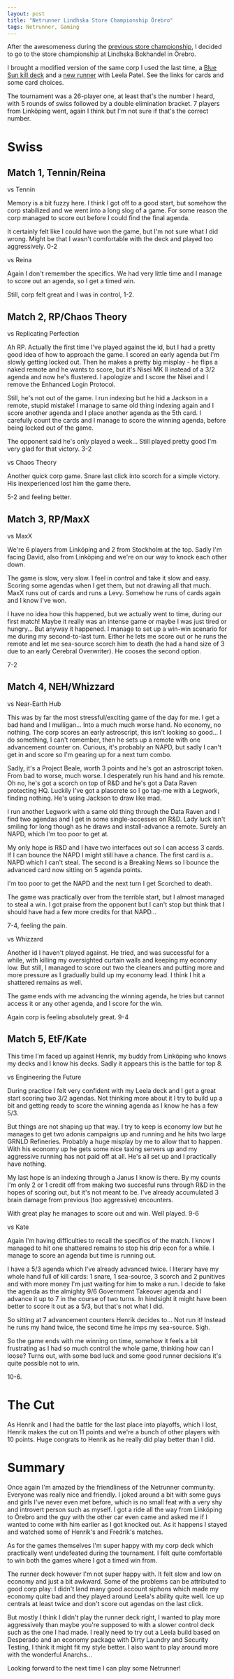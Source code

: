 ```yaml
---
layout: post
title: "Netrunner Lindhska Store Championship Örebro"
tags: Netrunner, Gaming
---
```


After the awesomeness during the [previous store championship][prevSC], I decided to go to the store championship at Lindhska Bokhandel in Örebro.

I brought a modified version of the same corp I used the last time, a [Blue Sun kill deck][corpdeck] and a [new runner][runnerdeck] with Leela Patel. See the links for cards and some card choices.

[prevSC]: /blog/2015/02/24/my_first_netrunner_store_championship/
[corpdeck]: http://netrunnerdb.com/en/decklist/18428/friendly-neighbours-lindhska-store-championship
[runnerdeck]: http://netrunnerdb.com/en/decklist/18429/sucker-punch-lindhska-store-championship

The tournament was a 26-player one, at least that's the number I heard, with 5 rounds of swiss followed by a double elimination bracket. 7 players from Linköping went, again I think but I'm not sure if that's the correct number.

# Swiss

## Match 1, Tennin/Reina

vs Tennin

Memory is a bit fuzzy here. I think I got off to a good start, but somehow the corp stabilized and we went into a long slog of a game. For some reason the corp managed to score out before I could find the final agenda.

It certainly felt like I could have won the game, but I'm not sure what I did wrong. Might be that I wasn't comfortable with the deck and played too aggressively. 0-2

vs Reina

Again I don't remember the specifics. We had very little time and I manage to score out an agenda, so I get a timed win.

Still, corp felt great and I was in control, 1-2.


## Match 2, RP/Chaos Theory

vs Replicating Perfection

Ah RP. Actually the first time I've played against the id, but I had a pretty good idea of how to approach the game. I scored an early agenda but I'm slowly getting locked out. Then he makes a pretty big misplay - he flips a naked remote and he wants to score, but it's Nisei MK II instead of a 3/2 agenda and now he's flustered. I apologize and I score the Nisei and I remove the Enhanced Login Protocol.

Still, he's not out of the game. I run indexing but he hid a Jackson in a remote, stupid mistake! I manage to same old thing indexing again and I score another agenda and I place another agenda as the 5th card. I carefully count the cards and I manage to score the winning agenda, before being locked out of the game.

The opponent said he's only played a week... Still played pretty good I'm very glad for that victory. 3-2


vs Chaos Theory

Another quick corp game. Snare last click into scorch for a simple victory. His inexperienced lost him the game there.

5-2 and feeling better.


## Match 3, RP/MaxX

vs MaxX

We're 6 players from Linköping and 2 from Stockholm at the top. Sadly I'm facing David, also from Linköping and we're on our way to knock each other down.

The game is slow, very slow. I feel in control and take it slow and easy. Scoring some agendas when I get them, but not drawing all that much. MaxX runs out of cards and runs a Levy. Somehow he runs of cards again and I know I've won.

I have no idea how this happened, but we actually went to time, during our first match! Maybe it really was an intense game or maybe I was just tired or hungry... But anyway it happened. I manage to set up a win-win scenario for me during my second-to-last turn. Either he lets me score out or he runs the remote and let me sea-source scorch him to death (he had a hand size of 3 due to an early Cerebral Overwriter). He cooses the second option.

7-2


## Match 4, NEH/Whizzard

vs Near-Earth Hub

This was by far the most stressful/exciting game of the day for me. I get a bad hand and I mulligan... Into a much much worse hand. No economy, no nothing. The corp scores an early astroscript, this isn't looking so good... I do something, I can't remember, then he sets up  a remote with one advancement counter on. Curious, it's probably an NAPD, but sadly I can't get in and score so I'm gearing up for a next turn combo.

Sadly, it's a Project Beale, worth 3 points and he's got an astroscript token. From bad to worse, much worse. I desperately run his hand and his remote. Oh no, he's got a scorch on top of R&D and he's got a Data Raven protecting HQ. Luckily I've got a plascrete so I go tag-me with a Legwork, finding nothing. He's using Jackson to draw like mad.

I run another Legwork with a same old thing through the Data Raven and I find two agendas and I get in some single-accesses on R&D. Lady luck isn't smiling for long though as he draws and install-advance a remote. Surely an NAPD, which I'm too poor to get at.

My only hope is R&D and I have two interfaces out so I can access 3 cards. If I can bounce the NAPD I might still have a chance. The first card is a.. NAPD which I can't steal. The second is a Breaking News so I bounce the advanced card now sitting on 5 agenda points.

I'm too poor to get the NAPD and the next turn I get Scorched to death.

The game was practically over from the terrible start, but I almost managed to steal a win. I got praise from the opponent but I can't stop but think that I should have had a few more credits for that NAPD...

7-4, feeling the pain.


vs Whizzard

Another id I haven't played against. He tried, and was successful for a while, with killing my oversighted curtain walls and keeping my economy low. But still, I managed to score out two the cleaners and putting more and more pressure as I gradually build up my economy lead. I think I hit a shattered remains as well.

The game ends with me advancing the winning agenda, he tries but cannot access it or any other agenda, and I score for the win.

Again corp is feeling absolutely great. 9-4


## Match 5, EtF/Kate

This time I'm faced up against Henrik, my buddy from Linköping who knows my decks and I know his decks. Sadly it appears this is the battle for top 8.

vs Engineering the Future

During practice I felt very confident with my Leela deck and I get a great start scoring two 3/2 agendas. Not thinking more about it I try to build up a bit and getting ready to score the winning agenda as I know he has a few 5/3.

But things are not shaping up that way. I try to keep is economy low but he manages to get two adonis campaigns up and running and he hits two large GRNLD Refineries. Probably a huge misplay by me to allow that to happen. With his economy up he gets some nice taxing servers up and my aggressive running has not paid off at all. He's all set up and I practically have nothing.

My last hope is an indexing through a Janus I know is there. By my counts I'm only 2 or 1 credit off from making two succesful runs through R&D in the hopes of scoring out, but it's not meant to be. I've already accumulated 3 brain damage from previous (too aggressive) encounters.

With great play he manages to score out and win. Well played. 9-6


vs Kate

Again I'm having difficulties to recall the specifics of the match. I know I managed to hit one shattered remains to stop his drip econ for a while. I manage to score an agenda but time is running out.

I have a 5/3 agenda which I've already advanced twice. I literary have my whole hand full of kill cards: 1 snare, 1 sea-source, 3 scorch and 2 punitives and with more money I'm just waiting for him to make a run. I decide to fake the agenda as the almighty 9/6 Government Takeover agenda and I advance it up to 7 in the course of two turns. In hindsight it might have been better to score it out as a 5/3, but that's not what I did.

So sitting at 7 advancement counters Henrik decides to... Not run it! Instead he runs my hand twice, the second time he imps my sea-source. Sigh.

So the game ends with me winning on time, somehow it feels a bit frustrating as I had so much control the whole game, thinking how can I loose? Turns out, with some bad luck and some good runner decisions it's quite possible not to win.

10-6.


# The Cut

As Henrik and I had the battle for the last place into playoffs, which I lost, Henrik makes the cut on 11 points and we're a bunch of other players with 10 points.  Huge congrats to Henrik as he really did play better than I did.


# Summary

Once again I'm amazed by the friendliness of the Netrunner community. Everyone was really nice and friendly. I joked around a bit with some guys and girls I've never even met before, which is no small feat with a very shy and introvert person such as myself. I got a ride all the way from Linköping to Örebro and the guy with the other car even came and asked me if I wanted to come with him earlier as I got knocked out. As it happens I stayed and watched some of Henrik's and Fredrik's matches.

As for the games themselves I'm super happy with my corp deck which practically went undefeated during the tournament. I felt quite comfortable to win both the games where I got a timed win from.

The runner deck however I'm not super happy with. It felt slow and low on economy and just a bit awkward. Some of the problems can be attributed to good corp play: I didn't land many good account siphons which made my economy quite bad and they played around Leela's ability quite well. Ice up centrals at least twice and don't score out agendas on the last click.

But mostly I think I didn't play the runner deck right, I wanted to play more aggressively than maybe you're supposed to with a slower control deck such as the one I had made. I really need to try out a Leela build based on Desperado and an economy package with Dirty Laundry and Security Testing, I think it might fit my style better. I also want to play around more with the wonderful Anarchs...

Looking forward to the next time I can play some Netrunner!
